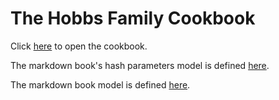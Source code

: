 The Hobbs Family Cookbook
=========================

Click [here](https://craigahobbs.github.io/hobbs-family-cookbook/) to open the cookbook.

The markdown book's hash parameters model is defined
[here](https://craigahobbs.github.io/chisel/doc/#name=MarkdownBookParams&title=The%20Markdown%20Book%20Model&types=https%3A%2F%2Fcraigahobbs.github.io%2Fhobbs-family-cookbook%2FcookbookTypes.json).

The markdown book model is defined
[here](https://craigahobbs.github.io/chisel/doc/#name=MarkdownBook&title=The%20Markdown%20Book%20Model&types=https%3A%2F%2Fcraigahobbs.github.io%2Fhobbs-family-cookbook%2FcookbookTypes.json).
